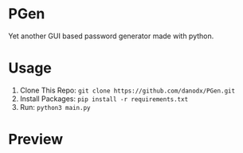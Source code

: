 # PGen
Yet another GUI based password generator made with python.

# Usage
1) Clone This Repo: `git clone https://github.com/danodx/PGen.git`
2) Install Packages: `pip install -r requirements.txt`
3) Run: `python3 main.py`

# Preview
